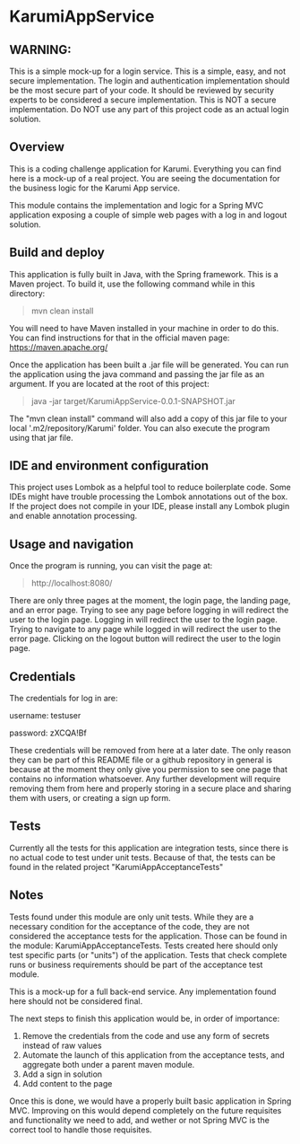 # KarumiAppService

## WARNING:

This is a simple mock-up for a login service. This is a simple, easy, and not secure implementation.
The login and authentication implementation should be the most secure part of your code. It should be reviewed by security experts to be considered a secure implementation.
This is NOT a secure implementation. Do NOT use any part of this project code as an actual login solution.

## Overview

This is a coding challenge application for Karumi. Everything you can find here is a mock-up of a real project.
You are seeing the documentation for the business logic for the Karumi App service.

This module contains the implementation and logic for a Spring MVC application exposing a couple of simple web pages with a log in and logout solution.

## Build and deploy

This application is fully built in Java, with the Spring framework.
This is a Maven project. To build it, use the following command while in this directory:

> mvn clean install

You will need to have Maven installed in your machine in order to do this.  You can find instructions for that in the official maven page:
https://maven.apache.org/

Once the application has been built a .jar file will be generated.
You can run the application using the java command and passing the jar file as an argument.
If you are located at the root of this project:

> java -jar target/KarumiAppService-0.0.1-SNAPSHOT.jar

The "mvn clean install" command will also add a copy of this jar file to your local '.m2/repository/Karumi' folder.
You can also execute the program using that jar file.

## IDE and environment configuration

This project uses Lombok as a helpful tool to reduce boilerplate code. Some IDEs might have trouble processing the Lombok annotations out of the box. If the project does not compile in your IDE, please install any Lombok plugin and enable annotation processing.

## Usage and navigation

Once the program is running, you can visit the page at:

>http://localhost:8080/

There are only three pages at the moment, the login page, the landing page, and an error page.
Trying to see any page before logging in will redirect the user to the login page.
Logging in will redirect the user to the login page.
Trying to navigate to any page while logged in will redirect the user to the error page.
Clicking on the logout button will redirect the user to the login page.

## Credentials

The credentials for log in are:

username: testuser

password: zXCQA!Bf

These credentials will be removed from here at a later date. The only reason they can be part of this README file or a github repository in general is because at the moment they only give you permission to see one page that contains no information whatsoever. Any further development will require removing them from here and properly storing in a secure place and sharing them with users, or creating a sign up form. 

## Tests

Currently all the tests for this application are integration tests, since there is no actual code to test under unit tests. Because of that, the tests can be found in the related project "KarumiAppAcceptanceTests"

## Notes

Tests found under this module are only unit tests. While they are a necessary condition for the acceptance of the code, they are not considered the acceptance tests for the application.
Those can be found in the module: KarumiAppAcceptanceTests. Tests created here should only test specific parts (or "units") of the application.
Tests that check complete runs or business requirements should be part of the acceptance test module.

This is a mock-up for a full back-end service. Any implementation found here should not be considered final.

The next steps to finish this application would be, in order of importance:

1. Remove the credentials from the code and use any form of secrets instead of raw values
2. Automate the launch of this application from the acceptance tests, and aggregate both under a parent maven module.
3. Add a sign in solution
4. Add content to the page

Once this is done, we would have a properly built basic application in Spring MVC.
Improving on this would depend completely on the future requisites and functionality we need to add,
 and wether or not Spring MVC is the correct tool to handle those requisites.
